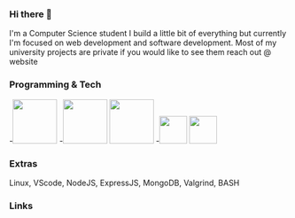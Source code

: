 ### Hi there 👋
I'm a Computer Science student I build a little bit of everything but currently I'm focused on web development and software development.
Most of my university projects are private if you would like to see them reach out @ website

### Programming & Tech
-<img src="https://www.freepnglogos.com/uploads/html5-logo-png/html5-logo-devextreme-multi-purpose-controls-html-javascript-3.png" width="80">
-<img src="https://logos-world.net/wp-content/uploads/2022/07/Java-Symbol.png" width="80"> <img src="https://logodownload.org/wp-content/uploads/2019/10/python-logo-2.png" width="80">
-<img src="https://upload.wikimedia.org/wikipedia/commons/thumb/1/18/C_Programming_Language.svg/926px-C_Programming_Language.svg.png" width="50"> <img src="https://upload.wikimedia.org/wikipedia/commons/thumb/1/18/ISO_C%2B%2B_Logo.svg/1822px-ISO_C%2B%2B_Logo.svg.png" width="50">









### Extras

Linux, VScode, NodeJS, ExpressJS, MongoDB, Valgrind, BASH

### Links
